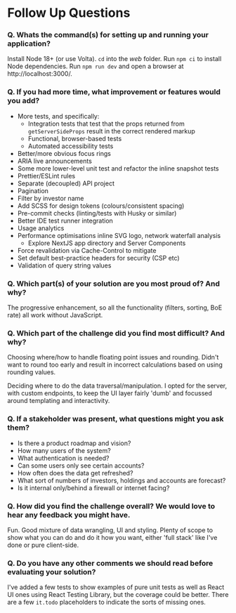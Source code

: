 # Follow Up Questions

### Q. Whats the command(s) for setting up and running your application?

Install Node 18+ (or use Volta). `cd` into the *web* folder. Run `npm ci` to install Node dependencies. Run `npm run dev` and open a browser at http://localhost:3000/.

### Q. If you had more time, what improvement or features would you add?

- More tests, and specifically:
  - Integration tests that test that the props returned from `getServerSideProps` result in the correct rendered markup
  - Functional, browser-based tests
  - Automated accessibility tests
- Better/more obvious focus rings
- ARIA live announcements
- Some more lower-level unit test and refactor the inline snapshot tests
- Prettier/ESLint rules
- Separate (decoupled) API project
- Pagination
- Filter by investor name
- Add SCSS for design tokens (colours/consistent spacing)
- Pre-commit checks (linting/tests with Husky or similar)
- Better IDE test runner integration
- Usage analytics
- Performance optimisations inline SVG logo, network waterfall analysis
  - Explore NextJS app directory and Server Components
- Force revalidation via Cache-Control to mitigate 
- Set default best-practice headers for security (CSP etc)
- Validation of query string values

### Q. Which part(s) of your solution are you most proud of? And why?

The progressive enhancement, so all the functionality (filters, sorting, BoE rate) all work without JavaScript.

### Q. Which part of the challenge did you find most difficult? And why?

Choosing where/how to handle floating point issues and rounding. Didn't want to round too early and result in incorrect calculations based on using rounding values.

Deciding where to do the data traversal/manipulation. I opted for the server, with custom endpoints, to keep the UI layer fairly 'dumb' and focussed around templating and interactivity.

### Q. If a stakeholder was present, what questions might you ask them?

- Is there a product roadmap and vision?
- How many users of the system?
- What authentication is needed?
- Can some users only see certain accounts?
- How often does the data get refreshed?
- What sort of numbers of investors, holdings and accounts are forecast?
- Is it internal only/behind a firewall or internet facing?

### Q. How did you find the challenge overall? We would love to hear any feedback you might have.

Fun. Good mixture of data wrangling, UI and styling. Plenty of scope to show what you can do and do it how you want, either 'full stack' like I've done or pure client-side.

### Q. Do you have any other comments we should read before evaluating your solution?

I've added a few tests to show examples of pure unit tests as well as React UI ones using React Testing Library, but the coverage could be better. There are a few `it.todo` placeholders to indicate the sorts of missing ones.